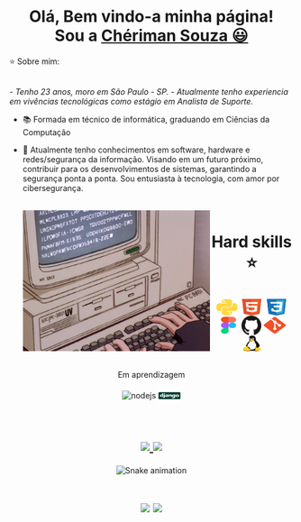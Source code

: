 
<div>
  
  <h1 align="center">
     Olá,  Bem vindo-a minha página!<br> Sou a 
      <a href="https://www.linkedin.com/in/edududuribeiro/](https://www.linkedin.com/in/ch%C3%A9riman-souza-/">Chériman Souza 😃️</a>
  </h1>
  ⭐️ Sobre mim:
<p>
  <br>
  <em>
      - Tenho 23 anos, moro em São Paulo - SP. 
      - Atualmente tenho experiencia em vivências tecnológicas como estágio em Analista de Suporte.
    
  </em>
</p>
  
- 📚 Formada em técnico de informática, graduando em Ciências da Computação 
- 🌱  Atualmente tenho conhecimentos em software, hardware e redes/segurança da informação. Visando em um futuro próximo, contribuir para os desenvolvimentos de sistemas, garantindo a segurança ponta a ponta. Sou entusiasta à tecnologia, com amor por cibersegurança. 

   <div style="display: inline_block"><br>
    <img align="left" height="250" alt="coding-time" src="download.gif">
      <h1 align="center">Hard skills ⭐️  </h1>

<div align="center" valign="top"><br>

  <img align="center" alt="python" height="30" width="40" src="https://raw.githubusercontent.com/devicons/devicon/master/icons/python/python-plain.svg">
  <img align="center" alt="HTML" height="30" width="40" src="https://raw.githubusercontent.com/devicons/devicon/master/icons/html5/html5-original.svg">
  <img align="center" alt="CSS" height="30" width="40" src="https://raw.githubusercontent.com/devicons/devicon/master/icons/css3/css3-original.svg">
   <!--<img align="center" alt="sql" height="30" width="40" src="https://raw.githubusercontent.com/devicons/devicon/master/icons/sql/sqlite-original.svg"> -->
   <img align="center" alt="figma" height="30" width="40" src="https://raw.githubusercontent.com/devicons/devicon/master/icons/figma/figma-original.svg">

  <img align="center" alt="github" height="35" width="35" src="GitHub.png">
    <img align="center" alt="git" height="30" width="40" src="https://raw.githubusercontent.com/devicons/devicon/master/icons/git/git-original.svg">
  <img align="center" alt="linux" height="30" width="40" src="https://raw.githubusercontent.com/devicons/devicon/master/icons/linux/linux-original.svg">
  <br> 
  </br>
  
  <p> Em aprendizagem </p>
  <img align="center" alt="nodejs" height="30" width="40" src="https://cdn.worldvectorlogo.com/logos/nodejs-icon.svg">
    <img align="center" alt="django" height="30" width="40" src="https://raw.githubusercontent.com/devicons/devicon/master/icons/django/django-original.svg"> 


</div><br>
    
<h1>
<div align="center">
  <a href="https://github.com/crsouza993">
    <img height="150em" src="https://github-readme-stats.vercel.app/api?username=crsouza993&count_private=true&include_all_commits=true&show_icons=true&theme=dracula&hide_border=false&show_owner=true"/>
    <img height="150em" src="https://github-readme-stats.vercel.app/api/top-langs/?username=crsouza993&theme=dracula&hide_border=false&&layout=compact"/>
  </a>
</div>
</h1>

<div align="center">

  ![Snake animation](https://github.com/danielbped/danielbped/blob/output/github-contribution-grid-snake.svg)
  
</div>

<h1>
<div align="center">
 
  <a href="https://www.linkedin.com/in/edududuribeiro/](https://www.linkedin.com/in/ch%C3%A9riman-souza-/)" target="_blank"><img src="https://img.shields.io/badge/-LinkedIn-%230077B5?style=for-the-badge&logo=linkedin&logoColor=white" target="_blank"></a> 
  <a href="mailto: crsouza994@gmail.com"><img src="https://img.shields.io/badge/-Gmail-%23333?style=for-the-badge&logo=gmail&logoColor=white" target="_blank"></a>
</div>
</h1>
